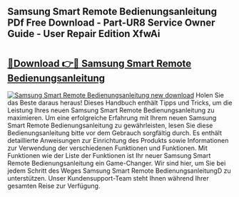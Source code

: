 ## Samsung Smart Remote Bedienungsanleitung PDf Free Download - Part-UR8 Service Owner Guide - User Repair Edition XfwAi

# <h2><a href="http://df5hwmi.blite.top/?on=Samsung+Smart+Remote+Bedienungsanleitung">🔗Download 👉🔴 Samsung Smart Remote Bedienungsanleitung</a></h2>

[![Samsung Smart Remote Bedienungsanleitung new download](https://i.imgur.com/lujVjoI.png)](http://df5hwmi.blite.top/?on=Samsung+Smart+Remote+Bedienungsanleitung)
Holen Sie das Beste daraus heraus! Dieses Handbuch enthält Tipps und Tricks, um die Leistung Ihres neuen Samsung Smart Remote Bedienungsanleitung zu maximieren. Um eine erfolgreiche Erfahrung mit Ihrem neuen Samsung Smart Remote Bedienungsanleitung zu gewährleisten, lesen Sie diese Bedienungsanleitung bitte vor dem Gebrauch sorgfältig durch. Es enthält detaillierte Anweisungen zur Einrichtung des Produkts sowie Informationen zur Verwendung der verschiedenen Funktionen und Funktionen. Mit Funktionen wie der Liste der Funktionen ist Ihr neuer Samsung Smart Remote Bedienungsanleitung ein Game-Changer. Wir sind hier, um Sie bei jedem Schritt des Weges Samsung Smart Remote BedienungsanleitungD zu unterstützen. Unser Kundensupport-Team steht Ihnen während Ihrer gesamten Reise zur Verfügung.
